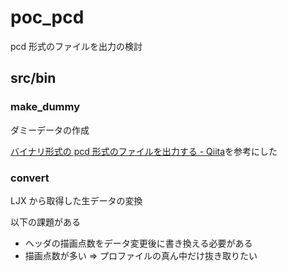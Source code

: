 # poc_pcd

pcd 形式のファイルを出力の検討

## src/bin

### make_dummy

ダミーデータの作成

[バイナリ形式の pcd 形式のファイルを出力する - Qiita](https://qiita.com/gou_koutaki/items/3c430db5e99e8771ed94)を参考にした

### convert

LJX から取得した生データの変換

以下の課題がある

- ヘッダの描画点数をデータ変更後に書き換える必要がある
- 描画点数が多い ⇒ プロファイルの真ん中だけ抜き取りたい
